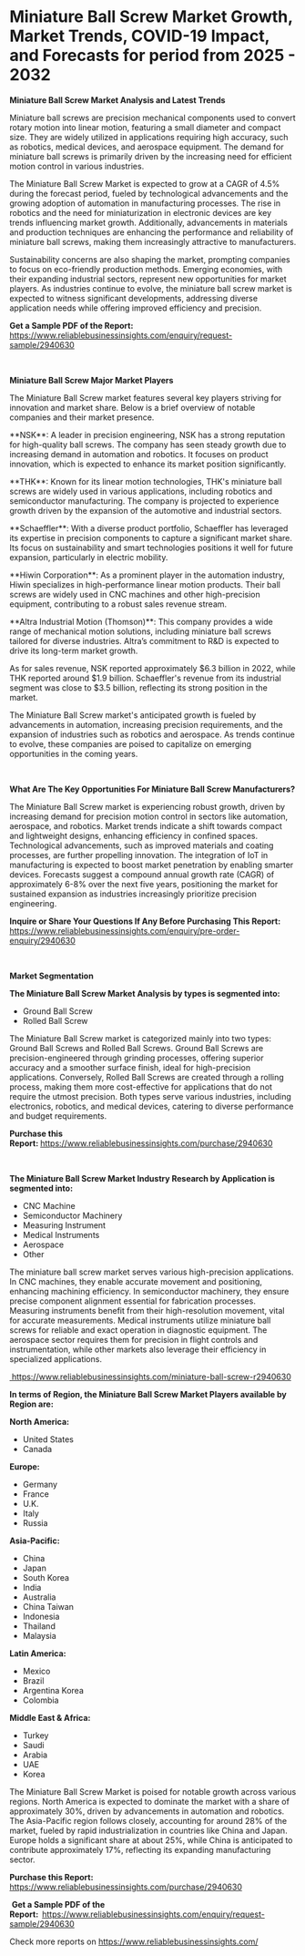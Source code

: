 <p><h1>Miniature Ball Screw Market Growth, Market Trends, COVID-19 Impact, and Forecasts for period from 2025 - 2032</h1></p><p><strong>Miniature Ball Screw Market Analysis and Latest Trends</strong></p>
<p><p>Miniature ball screws are precision mechanical components used to convert rotary motion into linear motion, featuring a small diameter and compact size. They are widely utilized in applications requiring high accuracy, such as robotics, medical devices, and aerospace equipment. The demand for miniature ball screws is primarily driven by the increasing need for efficient motion control in various industries.</p><p>The Miniature Ball Screw Market is expected to grow at a CAGR of 4.5% during the forecast period, fueled by technological advancements and the growing adoption of automation in manufacturing processes. The rise in robotics and the need for miniaturization in electronic devices are key trends influencing market growth. Additionally, advancements in materials and production techniques are enhancing the performance and reliability of miniature ball screws, making them increasingly attractive to manufacturers. </p><p>Sustainability concerns are also shaping the market, prompting companies to focus on eco-friendly production methods. Emerging economies, with their expanding industrial sectors, represent new opportunities for market players. As industries continue to evolve, the miniature ball screw market is expected to witness significant developments, addressing diverse application needs while offering improved efficiency and precision.</p></p>
<p><strong>Get a Sample PDF of the Report:&nbsp;</strong> <a href="https://www.reliablebusinessinsights.com/enquiry/request-sample/2940630?utm_campaign=2953&utm_medium=2&utm_source=Github&utm_content=ia&utm_term=15032025&utm_id=miniature-ball-screw">https://www.reliablebusinessinsights.com/enquiry/request-sample/2940630</a></p>
<p>&nbsp;</p>
<p><strong>Miniature Ball Screw Major Market Players</strong></p>
<p><p>The Miniature Ball Screw market features several key players striving for innovation and market share. Below is a brief overview of notable companies and their market presence.</p><p>**NSK**: A leader in precision engineering, NSK has a strong reputation for high-quality ball screws. The company has seen steady growth due to increasing demand in automation and robotics. It focuses on product innovation, which is expected to enhance its market position significantly.</p><p>**THK**: Known for its linear motion technologies, THK's miniature ball screws are widely used in various applications, including robotics and semiconductor manufacturing. The company is projected to experience growth driven by the expansion of the automotive and industrial sectors.</p><p>**Schaeffler**: With a diverse product portfolio, Schaeffler has leveraged its expertise in precision components to capture a significant market share. Its focus on sustainability and smart technologies positions it well for future expansion, particularly in electric mobility.</p><p>**Hiwin Corporation**: As a prominent player in the automation industry, Hiwin specializes in high-performance linear motion products. Their ball screws are widely used in CNC machines and other high-precision equipment, contributing to a robust sales revenue stream.</p><p>**Altra Industrial Motion (Thomson)**: This company provides a wide range of mechanical motion solutions, including miniature ball screws tailored for diverse industries. Altra’s commitment to R&D is expected to drive its long-term market growth.</p><p>As for sales revenue, NSK reported approximately $6.3 billion in 2022, while THK reported around $1.9 billion. Schaeffler's revenue from its industrial segment was close to $3.5 billion, reflecting its strong position in the market.</p><p>The Miniature Ball Screw market's anticipated growth is fueled by advancements in automation, increasing precision requirements, and the expansion of industries such as robotics and aerospace. As trends continue to evolve, these companies are poised to capitalize on emerging opportunities in the coming years.</p></p>
<p>&nbsp;</p>
<p><strong>What Are The Key Opportunities For Miniature Ball Screw Manufacturers?</strong></p>
<p><p>The Miniature Ball Screw market is experiencing robust growth, driven by increasing demand for precision motion control in sectors like automation, aerospace, and robotics. Market trends indicate a shift towards compact and lightweight designs, enhancing efficiency in confined spaces. Technological advancements, such as improved materials and coating processes, are further propelling innovation. The integration of IoT in manufacturing is expected to boost market penetration by enabling smarter devices. Forecasts suggest a compound annual growth rate (CAGR) of approximately 6-8% over the next five years, positioning the market for sustained expansion as industries increasingly prioritize precision engineering.</p></p>
<p><strong>Inquire or Share Your Questions If Any Before Purchasing This Report:</strong> <a href="https://www.reliablebusinessinsights.com/enquiry/pre-order-enquiry/2940630?utm_campaign=2953&utm_medium=2&utm_source=Github&utm_content=ia&utm_term=15032025&utm_id=miniature-ball-screw">https://www.reliablebusinessinsights.com/enquiry/pre-order-enquiry/2940630</a></p>
<p>&nbsp;</p>
<p><strong>Market Segmentation</strong></p>
<p><strong>The Miniature Ball Screw Market Analysis by types is segmented into:</strong></p>
<p><ul><li>Ground Ball Screw</li><li>Rolled Ball Screw</li></ul></p>
<p><p>The Miniature Ball Screw market is categorized mainly into two types: Ground Ball Screws and Rolled Ball Screws. Ground Ball Screws are precision-engineered through grinding processes, offering superior accuracy and a smoother surface finish, ideal for high-precision applications. Conversely, Rolled Ball Screws are created through a rolling process, making them more cost-effective for applications that do not require the utmost precision. Both types serve various industries, including electronics, robotics, and medical devices, catering to diverse performance and budget requirements.</p></p>
<p><strong>Purchase this Report:&nbsp;</strong><a href="https://www.reliablebusinessinsights.com/purchase/2940630?utm_campaign=2953&utm_medium=2&utm_source=Github&utm_content=ia&utm_term=15032025&utm_id=miniature-ball-screw">https://www.reliablebusinessinsights.com/purchase/2940630</a></p>
<p>&nbsp;</p>
<p><strong>The Miniature Ball Screw Market Industry Research by Application is segmented into:</strong></p>
<p><ul><li>CNC Machine</li><li>Semiconductor Machinery</li><li>Measuring Instrument</li><li>Medical Instruments</li><li>Aerospace</li><li>Other</li></ul></p>
<p><p>The miniature ball screw market serves various high-precision applications. In CNC machines, they enable accurate movement and positioning, enhancing machining efficiency. In semiconductor machinery, they ensure precise component alignment essential for fabrication processes. Measuring instruments benefit from their high-resolution movement, vital for accurate measurements. Medical instruments utilize miniature ball screws for reliable and exact operation in diagnostic equipment. The aerospace sector requires them for precision in flight controls and instrumentation, while other markets also leverage their efficiency in specialized applications.</p></p>
<p><a href="https://www.reliablebusinessinsights.com/miniature-ball-screw-r2940630?utm_campaign=2953&utm_medium=2&utm_source=Github&utm_content=ia&utm_term=15032025&utm_id=miniature-ball-screw">&nbsp;https://www.reliablebusinessinsights.com/miniature-ball-screw-r2940630</a></p>
<p><strong>In terms of Region, the Miniature Ball Screw Market Players available by Region are:</strong></p>
<p>
    <p> <strong> North America: </strong>
        <ul>
            <li>United States</li>
            <li>Canada</li>
        </ul>
        </p> 
    <p> <strong> Europe: </strong>
        <ul>
            <li>Germany</li>
            <li>France</li>
            <li>U.K.</li>
            <li>Italy</li>
            <li>Russia</li>
        </ul>
        </p> 
    <p> <strong> Asia-Pacific: </strong>
        <ul>
            <li>China</li>
            <li>Japan</li>
            <li>South Korea</li>
            <li>India</li>
            <li>Australia</li>
            <li>China Taiwan</li>
            <li>Indonesia</li>
            <li>Thailand</li>
            <li>Malaysia</li>
        </ul>
        </p> 
    <p> <strong> Latin America: </strong>
        <ul>
            <li>Mexico</li>
            <li>Brazil</li>
            <li>Argentina Korea</li>
            <li>Colombia</li>
        </ul>
        </p> 
    <p> <strong> Middle East & Africa: </strong>
        <ul>
            <li>Turkey</li>
            <li>Saudi</li>
            <li>Arabia</li>
            <li>UAE</li>
            <li>Korea</li>
        </ul>
    </p>
    </p>
<p><p>The Miniature Ball Screw Market is poised for notable growth across various regions. North America is expected to dominate the market with a share of approximately 30%, driven by advancements in automation and robotics. The Asia-Pacific region follows closely, accounting for around 28% of the market, fueled by rapid industrialization in countries like China and Japan. Europe holds a significant share at about 25%, while China is anticipated to contribute approximately 17%, reflecting its expanding manufacturing sector.</p></p>
<p><strong>Purchase this Report: </strong><a href="https://www.reliablebusinessinsights.com/purchase/2940630?utm_campaign=2953&utm_medium=2&utm_source=Github&utm_content=ia&utm_term=15032025&utm_id=miniature-ball-screw">https://www.reliablebusinessinsights.com/purchase/2940630</a></p>
<p>&nbsp;<strong>Get a Sample PDF of the Report:&nbsp;&nbsp;</strong><a href="https://www.reliablebusinessinsights.com/enquiry/request-sample/2940630?utm_campaign=2953&utm_medium=2&utm_source=Github&utm_content=ia&utm_term=15032025&utm_id=miniature-ball-screw">https://www.reliablebusinessinsights.com/enquiry/request-sample/2940630</a></p>
<p><strong></strong></p>
<p>Check more reports on <a href="https://www.reliablebusinessinsights.com/?utm_campaign=2953&utm_medium=2&utm_source=Github&utm_content=ia&utm_term=15032025&utm_id=miniature-ball-screw">https://www.reliablebusinessinsights.com/</a></p>
